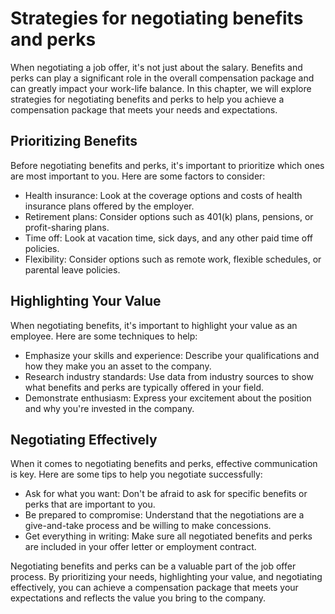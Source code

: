 Strategies for negotiating benefits and perks
=========================================================================================

When negotiating a job offer, it's not just about the salary. Benefits and perks can play a significant role in the overall compensation package and can greatly impact your work-life balance. In this chapter, we will explore strategies for negotiating benefits and perks to help you achieve a compensation package that meets your needs and expectations.

Prioritizing Benefits
---------------------

Before negotiating benefits and perks, it's important to prioritize which ones are most important to you. Here are some factors to consider:

* Health insurance: Look at the coverage options and costs of health insurance plans offered by the employer.
* Retirement plans: Consider options such as 401(k) plans, pensions, or profit-sharing plans.
* Time off: Look at vacation time, sick days, and any other paid time off policies.
* Flexibility: Consider options such as remote work, flexible schedules, or parental leave policies.

Highlighting Your Value
-----------------------

When negotiating benefits, it's important to highlight your value as an employee. Here are some techniques to help:

* Emphasize your skills and experience: Describe your qualifications and how they make you an asset to the company.
* Research industry standards: Use data from industry sources to show what benefits and perks are typically offered in your field.
* Demonstrate enthusiasm: Express your excitement about the position and why you're invested in the company.

Negotiating Effectively
-----------------------

When it comes to negotiating benefits and perks, effective communication is key. Here are some tips to help you negotiate successfully:

* Ask for what you want: Don't be afraid to ask for specific benefits or perks that are important to you.
* Be prepared to compromise: Understand that the negotiations are a give-and-take process and be willing to make concessions.
* Get everything in writing: Make sure all negotiated benefits and perks are included in your offer letter or employment contract.

Negotiating benefits and perks can be a valuable part of the job offer process. By prioritizing your needs, highlighting your value, and negotiating effectively, you can achieve a compensation package that meets your expectations and reflects the value you bring to the company.
